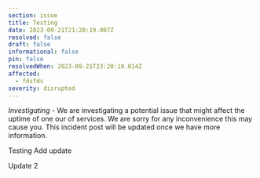```yaml
---
section: issue
title: Testing
date: 2023-09-21T21:20:19.007Z
resolved: false
draft: false
informational: false
pin: false
resolvedWhen: 2023-09-21T23:20:19.014Z
affected:
  - fdsfds
severity: disrupted
---
```

*Investigating* - We are investigating a potential issue that might affect the uptime of one our of services. We are sorry for any inconvenience this may cause you. This incident post will be updated once we have more information.

T﻿esting Add update





U﻿pdate 2